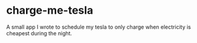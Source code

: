 # charge-me-tesla

A small app I wrote to schedule my tesla to only charge when electricity is cheapest during the night.
